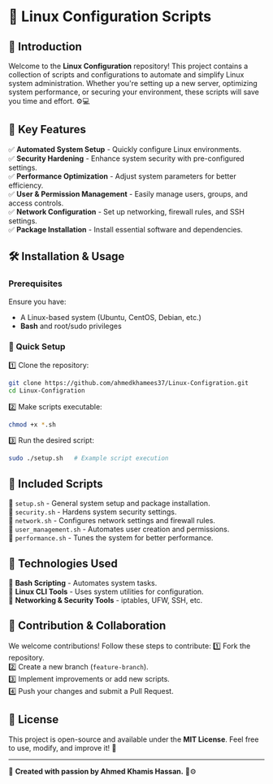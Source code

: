 # 🐧 Linux Configuration Scripts

## 🚀 Introduction
Welcome to the **Linux Configuration** repository! This project contains a collection of scripts and configurations to automate and simplify Linux system administration. Whether you're setting up a new server, optimizing system performance, or securing your environment, these scripts will save you time and effort. ⚙️💻

## 🎯 Key Features
✅ **Automated System Setup** - Quickly configure Linux environments.  
✅ **Security Hardening** - Enhance system security with pre-configured settings.  
✅ **Performance Optimization** - Adjust system parameters for better efficiency.  
✅ **User & Permission Management** - Easily manage users, groups, and access controls.  
✅ **Network Configuration** - Set up networking, firewall rules, and SSH settings.  
✅ **Package Installation** - Install essential software and dependencies.  

## 🛠 Installation & Usage
### Prerequisites
Ensure you have:
- A Linux-based system (Ubuntu, CentOS, Debian, etc.)
- **Bash** and root/sudo privileges

### 🚀 Quick Setup
1️⃣ Clone the repository:
   ```bash
   git clone https://github.com/ahmedkhamees37/Linux-Configration.git
   cd Linux-Configration
   ```
2️⃣ Make scripts executable:
   ```bash
   chmod +x *.sh
   ```
3️⃣ Run the desired script:
   ```bash
   sudo ./setup.sh   # Example script execution
   ```

## 📌 Included Scripts
🔹 `setup.sh` - General system setup and package installation.  
🔹 `security.sh` - Hardens system security settings.  
🔹 `network.sh` - Configures network settings and firewall rules.  
🔹 `user_management.sh` - Automates user creation and permissions.  
🔹 `performance.sh` - Tunes the system for better performance.  

## 📌 Technologies Used
🔹 **Bash Scripting** - Automates system tasks.  
🔹 **Linux CLI Tools** - Uses system utilities for configuration.  
🔹 **Networking & Security Tools** - iptables, UFW, SSH, etc.  

## 🤝 Contribution & Collaboration
We welcome contributions! Follow these steps to contribute:
1️⃣ Fork the repository.  
2️⃣ Create a new branch (`feature-branch`).  
3️⃣ Implement improvements or add new scripts.  
4️⃣ Push your changes and submit a Pull Request.  

## 📜 License
This project is open-source and available under the **MIT License**. Feel free to use, modify, and improve it! 🚀

---
📌 **Created with passion by Ahmed Khamis Hassan.** 🐧⚙️

